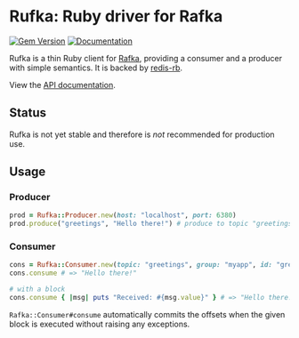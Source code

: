 Rufka: Ruby driver for Rafka
===============================================================================
[![Gem Version](https://badge.fury.io/rb/rufka.svg)](https://badge.fury.io/rb/rufka)
[![Documentation](http://img.shields.io/badge/yard-docs-blue.svg)](http://www.rubydoc.info/github/skroutz/rufka)

Rufka is a thin Ruby client for [Rafka](https://github.com/skroutz/rafka),
providing a consumer and a producer with simple semantics. It is backed by
[redis-rb](https://github.com/redis/redis-rb).

View the [API documentation](http://www.rubydoc.info/github/skroutz/rufka).

Status
-------------------------------------------------------------------------------

Rufka is not yet stable and therefore is _not_ recommended for production use.





Usage
-------------------------------------------------------------------------------

### Producer

```ruby
prod = Rufka::Producer.new(host: "localhost", port: 6380)
prod.produce("greetings", "Hello there!") # produce to topic "greetings"
```




### Consumer

```ruby
cons = Rufka::Consumer.new(topic: "greetings", group: "myapp", id: "greeter1")
cons.consume # => "Hello there!"

# with a block
cons.consume { |msg| puts "Received: #{msg.value}" } # => "Hello there!"
```

`Rafka::Consumer#consume` automatically commits the offsets when the given block
is executed without raising any exceptions.
